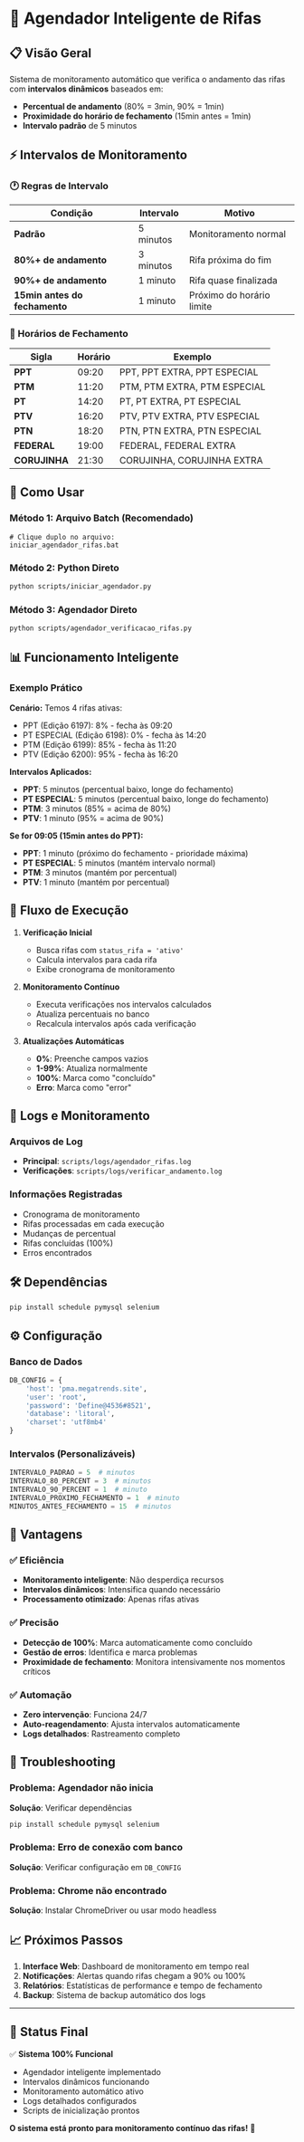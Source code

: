 # 🤖 Agendador Inteligente de Rifas

## 📋 Visão Geral

Sistema de monitoramento automático que verifica o andamento das rifas com **intervalos dinâmicos** baseados em:
- **Percentual de andamento** (80% = 3min, 90% = 1min)
- **Proximidade do horário de fechamento** (15min antes = 1min)
- **Intervalo padrão** de 5 minutos

## ⚡ Intervalos de Monitoramento

### 🕐 Regras de Intervalo

| Condição | Intervalo | Motivo |
|----------|-----------|--------|
| **Padrão** | 5 minutos | Monitoramento normal |
| **80%+ de andamento** | 3 minutos | Rifa próxima do fim |
| **90%+ de andamento** | 1 minuto | Rifa quase finalizada |
| **15min antes do fechamento** | 1 minuto | Próximo do horário limite |

### 📅 Horários de Fechamento

| Sigla | Horário | Exemplo |
|-------|---------|---------|
| **PPT** | 09:20 | PPT, PPT EXTRA, PPT ESPECIAL |
| **PTM** | 11:20 | PTM, PTM EXTRA, PTM ESPECIAL |
| **PT** | 14:20 | PT, PT EXTRA, PT ESPECIAL |
| **PTV** | 16:20 | PTV, PTV EXTRA, PTV ESPECIAL |
| **PTN** | 18:20 | PTN, PTN EXTRA, PTN ESPECIAL |
| **FEDERAL** | 19:00 | FEDERAL, FEDERAL EXTRA |
| **CORUJINHA** | 21:30 | CORUJINHA, CORUJINHA EXTRA |

## 🚀 Como Usar

### Método 1: Arquivo Batch (Recomendado)
```batch
# Clique duplo no arquivo:
iniciar_agendador_rifas.bat
```

### Método 2: Python Direto
```bash
python scripts/iniciar_agendador.py
```

### Método 3: Agendador Direto
```bash
python scripts/agendador_verificacao_rifas.py
```

## 📊 Funcionamento Inteligente

### Exemplo Prático

**Cenário:** Temos 4 rifas ativas:
- PPT (Edição 6197): 8% - fecha às 09:20
- PT ESPECIAL (Edição 6198): 0% - fecha às 14:20
- PTM (Edição 6199): 85% - fecha às 11:20
- PTV (Edição 6200): 95% - fecha às 16:20

**Intervalos Aplicados:**
- **PPT**: 5 minutos (percentual baixo, longe do fechamento)
- **PT ESPECIAL**: 5 minutos (percentual baixo, longe do fechamento)
- **PTM**: 3 minutos (85% = acima de 80%)
- **PTV**: 1 minuto (95% = acima de 90%)

**Se for 09:05 (15min antes do PPT):**
- **PPT**: 1 minuto (próximo do fechamento - prioridade máxima)
- **PT ESPECIAL**: 5 minutos (mantém intervalo normal)
- **PTM**: 3 minutos (mantém por percentual)
- **PTV**: 1 minuto (mantém por percentual)

## 🔄 Fluxo de Execução

1. **Verificação Inicial**
   - Busca rifas com `status_rifa = 'ativo'`
   - Calcula intervalos para cada rifa
   - Exibe cronograma de monitoramento

2. **Monitoramento Contínuo**
   - Executa verificações nos intervalos calculados
   - Atualiza percentuais no banco
   - Recalcula intervalos após cada verificação

3. **Atualizações Automáticas**
   - **0%**: Preenche campos vazios
   - **1-99%**: Atualiza normalmente
   - **100%**: Marca como "concluído"
   - **Erro**: Marca como "error"

## 📝 Logs e Monitoramento

### Arquivos de Log
- **Principal**: `scripts/logs/agendador_rifas.log`
- **Verificações**: `scripts/logs/verificar_andamento.log`

### Informações Registradas
- Cronograma de monitoramento
- Rifas processadas em cada execução
- Mudanças de percentual
- Rifas concluídas (100%)
- Erros encontrados

## 🛠️ Dependências

```bash
pip install schedule pymysql selenium
```

## ⚙️ Configuração

### Banco de Dados
```python
DB_CONFIG = {
    'host': 'pma.megatrends.site',
    'user': 'root',
    'password': 'Define@4536#8521',
    'database': 'litoral',
    'charset': 'utf8mb4'
}
```

### Intervalos (Personalizáveis)
```python
INTERVALO_PADRAO = 5  # minutos
INTERVALO_80_PERCENT = 3  # minutos
INTERVALO_90_PERCENT = 1  # minuto
INTERVALO_PROXIMO_FECHAMENTO = 1  # minuto
MINUTOS_ANTES_FECHAMENTO = 15  # minutos
```

## 🎯 Vantagens

### ✅ Eficiência
- **Monitoramento inteligente**: Não desperdiça recursos
- **Intervalos dinâmicos**: Intensifica quando necessário
- **Processamento otimizado**: Apenas rifas ativas

### ✅ Precisão
- **Detecção de 100%**: Marca automaticamente como concluído
- **Gestão de erros**: Identifica e marca problemas
- **Proximidade de fechamento**: Monitora intensivamente nos momentos críticos

### ✅ Automação
- **Zero intervenção**: Funciona 24/7
- **Auto-reagendamento**: Ajusta intervalos automaticamente
- **Logs detalhados**: Rastreamento completo

## 🔧 Troubleshooting

### Problema: Agendador não inicia
**Solução**: Verificar dependências
```bash
pip install schedule pymysql selenium
```

### Problema: Erro de conexão com banco
**Solução**: Verificar configuração em `DB_CONFIG`

### Problema: Chrome não encontrado
**Solução**: Instalar ChromeDriver ou usar modo headless

## 📈 Próximos Passos

1. **Interface Web**: Dashboard de monitoramento em tempo real
2. **Notificações**: Alertas quando rifas chegam a 90% ou 100%
3. **Relatórios**: Estatísticas de performance e tempo de fechamento
4. **Backup**: Sistema de backup automático dos logs

---

## 🎉 Status Final

✅ **Sistema 100% Funcional**
- Agendador inteligente implementado
- Intervalos dinâmicos funcionando
- Monitoramento automático ativo
- Logs detalhados configurados
- Scripts de inicialização prontos

**O sistema está pronto para monitoramento contínuo das rifas!** 🚀 